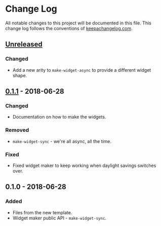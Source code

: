 # Change Log
All notable changes to this project will be documented in this file. This change log follows the conventions of [keepachangelog.com](http://keepachangelog.com/).

## [Unreleased]
### Changed
- Add a new arity to `make-widget-async` to provide a different widget shape.

## [0.1.1] - 2018-06-28
### Changed
- Documentation on how to make the widgets.

### Removed
- `make-widget-sync` - we're all async, all the time.

### Fixed
- Fixed widget maker to keep working when daylight savings switches over.

## 0.1.0 - 2018-06-28
### Added
- Files from the new template.
- Widget maker public API - `make-widget-sync`.

[Unreleased]: https://github.com/your-name/borda-clj/compare/0.1.1...HEAD
[0.1.1]: https://github.com/your-name/borda-clj/compare/0.1.0...0.1.1
